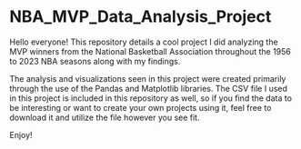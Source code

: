 # NBA_MVP_Data_Analysis_Project
Hello everyone! This repository details a cool project I did analyzing the MVP winners from the National Basketball Association throughout the 1956 to 2023 NBA seasons along with my findings.

The analysis and visualizations seen in this project were created primarily through the use of the Pandas and Matplotlib libraries. The CSV file I used in this project is included in this repository as well, so if you find the data to be interesting or want to create your own projects using it, feel free to download it and utilize the file however you see fit.

Enjoy!
